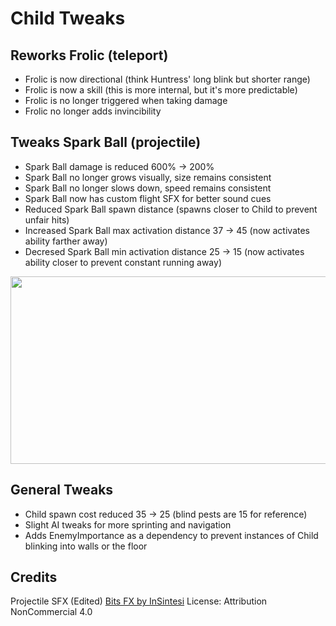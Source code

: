 # Child Tweaks

## Reworks Frolic (teleport)

- Frolic is now directional (think Huntress' long blink but shorter range)
- Frolic is now a skill (this is more internal, but it's more predictable)
- Frolic is no longer triggered when taking damage
- Frolic no longer adds invincibility

## Tweaks Spark Ball (projectile)

- Spark Ball damage is reduced 600% -> 200%
- Spark Ball no longer grows visually, size remains consistent
- Spark Ball no longer slows down, speed remains consistent
- Spark Ball now has custom flight SFX for better sound cues
- Reduced Spark Ball spawn distance (spawns closer to Child to prevent unfair hits)
- Increased Spark Ball max activation distance 37 -> 45 (now activates ability farther away)
- Decresed Spark Ball min activation distance 25 -> 15 (now activates ability closer to prevent constant running away)

<img src="https://s14.gifyu.com/images/bxwJK.gif" width="600" height="300" />

## General Tweaks

- Child spawn cost reduced 35 -> 25 (blind pests are 15 for reference)
- Slight AI tweaks for more sprinting and navigation
- Adds EnemyImportance as a dependency to prevent instances of Child blinking into walls or the floor

## Credits

Projectile SFX (Edited) [Bits FX by InSintesi](https://freesound.org/s/792214/) License: Attribution NonCommercial 4.0
